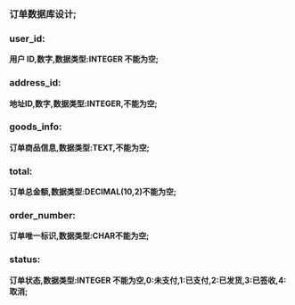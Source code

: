 ### 订单数据库设计;

### user_id:

**用户 ID,数字,数据类型:INTEGER 不能为空;**

### address_id:

**地址ID,数字,数据类型:INTEGER,不能为空;**

### goods_info:

**订单商品信息,数据类型:TEXT,不能为空;**

### total:

**订单总金额,数据类型:DECIMAL(10,2)不能为空;**

### order_number:

**订单唯一标识,数据类型:CHAR不能为空;**

### status:

**订单状态,数据类型:INTEGER 不能为空,0:未支付,1:已支付,2:已发货,3:已签收,4:取消;**

